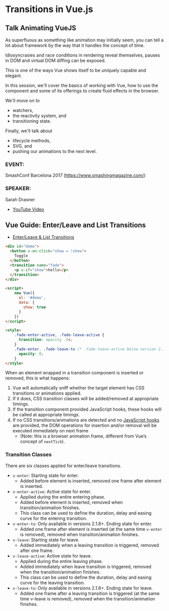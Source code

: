 <script src="https://unpkg.com/vue"></script>

# Transitions in Vue.js 


## Talk Animating VueJS

As superfluous as something like animation may initially seem, you can tell a lot about framework by the way that it handles the concept of time. 

Idiosyncrasies and race conditions in rendering reveal themselves, pauses in DOM and virtual DOM diffing can be exposed. 

This is one of the ways Vue shows itself to be uniquely capable and elegant.

In this session, we'll cover the basics of working with Vue, how to use the component and some of its offerings to create fluid effects in the browser. 

We'll move on to 

* watchers, 
* the reactivity system, and 
* transitioning state. 

Finally, we'll talk about 

* lifecycle methods, 
* SVG, and 
* pushing our animations to the next level.

### EVENT:

SmashConf Barcelona 2017 (https://www.smashingmagazine.com/)

### SPEAKER: 

Sarah Drasner

* [YouTube Video](https://youtu.be/Vp37fWKOlV4)

## Vue Guide: Enter/Leave and List Transitions 

* [Enter/Leave & List Transitions](https://vuejs.org/v2/guide/transitions.html)

```html
<div id="demo">
  <button v-on:click="show = !show">
    Toggle
  </button>
  <transition name="fade">
    <p v-if="show">hello</p>
  </transition>
</div>

<script>
    new Vue({
      el: '#demo',
      data: {
        show: true
      }
    })
</script>

<style>
    .fade-enter-active, .fade-leave-active {
      transition: opacity .5s;
    }
    .fade-enter, .fade-leave-to /* .fade-leave-active below version 2.1.8 */ {
      opacity: 0;
    }
</style>
``` 


When an element wrapped in a transition component is inserted or removed, this is what happens:

1. Vue will automatically sniff whether the target element has CSS transitions or animations applied. 
2. If it does, CSS transition classes will be added/removed at appropriate timings.
3. If the transition component provided JavaScript hooks, these hooks will be called at appropriate timings.
4. If no CSS transitions/animations are detected and no [JavaScript hooks](https://vuejs.org/v2/guide/transitions.html#JavaScript-Hooks) are provided, the DOM operations for insertion and/or removal will be executed immediately on next frame 
   * (Note: this is a browser animation frame, different from Vue’s concept of `nextTick`).


### Transition Classes

There are six classes applied for enter/leave transitions.

* `v-enter`: Starting state for enter. 
  * Added before element is inserted, removed one frame after element is inserted.
* `v-enter-active`: Active state for enter. 
  * Applied during the entire entering phase. 
  * Added before element is inserted, removed when transition/animation finishes. 
  * This class can be used to define the duration, delay and easing curve for the entering transition.
* `v-enter-to`: Only available in versions 2.1.8+. Ending state for enter. 
  * Added one frame after element is inserted (at the same time `v-enter` is removed), removed when transition/animation finishes.
* `v-leave`: Starting state for leave. 
  * Added immediately when a leaving transition is triggered, removed after one frame.
* `v-leave-active`: Active state for leave. 
  * Applied during the entire leaving phase. 
  * Added immediately when leave transition is triggered, removed when the transition/animation finishes. 
  * This class can be used to define the duration, delay and easing curve for the leaving transition.
* `v-leave-to`: Only available in versions 2.1.8+. Ending state for leave. 
  * Added one frame after a leaving transition is triggered (at the same time v-leave is removed), removed when the transition/animation finishes.